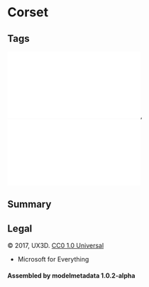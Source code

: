 # Corset

## Tags

![core](../../Models-core.md), ![testing](../../Models-testing.md)

## Summary

 

## Legal

&copy; 2017, UX3D. [CC0 1.0 Universal](https://creativecommons.org/publicdomain/zero/1.0/legalcode)

 - Microsoft for Everything

#### Assembled by modelmetadata 1.0.2-alpha